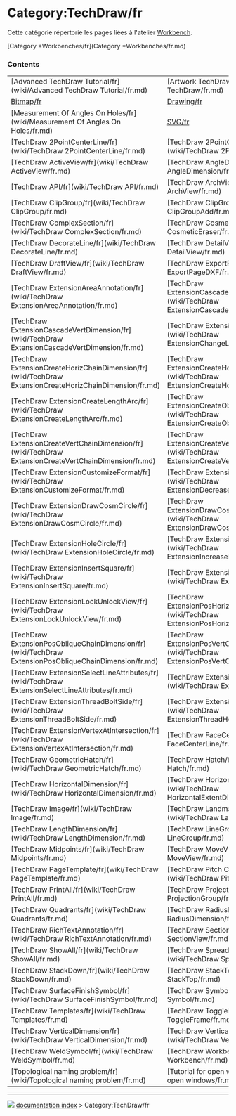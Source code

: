 # Category:TechDraw/fr
Cette catégorie répertorie les pages liées à l\'atelier [Workbench](TechDraw_Workbench/fr.md).

[Category   *Workbenches/fr](Category   *Workbenches/fr.md)

### Contents

|     |     |     |
| --- | --- | --- |
| [Advanced TechDraw Tutorial/fr](wiki/Advanced TechDraw Tutorial/fr.md) | [Artwork TechDraw/fr](wiki/Artwork TechDraw/fr.md) | [Basic TechDraw Tutorial/fr](wiki/Basic TechDraw Tutorial/fr.md) |
| [Bitmap/fr](wiki/Bitmap/fr.md) | [Drawing/fr](wiki/Drawing/fr.md) | [DXF/fr](wiki/DXF/fr.md) |
| [Measurement Of Angles On Holes/fr](wiki/Measurement Of Angles On Holes/fr.md) | [SVG/fr](wiki/SVG/fr.md) | [TechDraw 2LineCenterLine/fr](wiki/TechDraw 2LineCenterLine/fr.md) |
| [TechDraw 2PointCenterLine/fr](wiki/TechDraw 2PointCenterLine/fr.md) | [TechDraw 2PointCosmeticLine/fr](wiki/TechDraw 2PointCosmeticLine/fr.md) | [TechDraw 3PtAngleDimension/fr](wiki/TechDraw 3PtAngleDimension/fr.md) |
| [TechDraw ActiveView/fr](wiki/TechDraw ActiveView/fr.md) | [TechDraw AngleDimension/fr](wiki/TechDraw AngleDimension/fr.md) | [TechDraw Annotation/fr](wiki/TechDraw Annotation/fr.md) |
| [TechDraw API/fr](wiki/TechDraw API/fr.md) | [TechDraw ArchView/fr](wiki/TechDraw ArchView/fr.md) | [TechDraw Balloon/fr](wiki/TechDraw Balloon/fr.md) |
| [TechDraw ClipGroup/fr](wiki/TechDraw ClipGroup/fr.md) | [TechDraw ClipGroupAdd/fr](wiki/TechDraw ClipGroupAdd/fr.md) | [TechDraw ClipGroupRemove/fr](wiki/TechDraw ClipGroupRemove/fr.md) |
| [TechDraw ComplexSection/fr](wiki/TechDraw ComplexSection/fr.md) | [TechDraw CosmeticEraser/fr](wiki/TechDraw CosmeticEraser/fr.md) | [TechDraw CosmeticVertex/fr](wiki/TechDraw CosmeticVertex/fr.md) |
| [TechDraw DecorateLine/fr](wiki/TechDraw DecorateLine/fr.md) | [TechDraw DetailView/fr](wiki/TechDraw DetailView/fr.md) | [TechDraw DiameterDimension/fr](wiki/TechDraw DiameterDimension/fr.md) |
| [TechDraw DraftView/fr](wiki/TechDraw DraftView/fr.md) | [TechDraw ExportPageDXF/fr](wiki/TechDraw ExportPageDXF/fr.md) | [TechDraw ExportPageSVG/fr](wiki/TechDraw ExportPageSVG/fr.md) |
| [TechDraw ExtensionAreaAnnotation/fr](wiki/TechDraw ExtensionAreaAnnotation/fr.md) | [TechDraw ExtensionCascadeHorizDimension/fr](wiki/TechDraw ExtensionCascadeHorizDimension/fr.md) | [TechDraw ExtensionCascadeObliqueDimension/fr](wiki/TechDraw ExtensionCascadeObliqueDimension/fr.md) |
| [TechDraw ExtensionCascadeVertDimension/fr](wiki/TechDraw ExtensionCascadeVertDimension/fr.md) | [TechDraw ExtensionChangeLineAttributes/fr](wiki/TechDraw ExtensionChangeLineAttributes/fr.md) | [TechDraw ExtensionCircleCenterLines/fr](wiki/TechDraw ExtensionCircleCenterLines/fr.md) |
| [TechDraw ExtensionCreateHorizChainDimension/fr](wiki/TechDraw ExtensionCreateHorizChainDimension/fr.md) | [TechDraw ExtensionCreateHorizChamferDimension/fr](wiki/TechDraw ExtensionCreateHorizChamferDimension/fr.md) | [TechDraw ExtensionCreateHorizCoordDimension/fr](wiki/TechDraw ExtensionCreateHorizCoordDimension/fr.md) |
| [TechDraw ExtensionCreateLengthArc/fr](wiki/TechDraw ExtensionCreateLengthArc/fr.md) | [TechDraw ExtensionCreateObliqueChainDimension/fr](wiki/TechDraw ExtensionCreateObliqueChainDimension/fr.md) | [TechDraw ExtensionCreateObliqueCoordDimension/fr](wiki/TechDraw ExtensionCreateObliqueCoordDimension/fr.md) |
| [TechDraw ExtensionCreateVertChainDimension/fr](wiki/TechDraw ExtensionCreateVertChainDimension/fr.md) | [TechDraw ExtensionCreateVertChamferDimension/fr](wiki/TechDraw ExtensionCreateVertChamferDimension/fr.md) | [TechDraw ExtensionCreateVertCoordDimension/fr](wiki/TechDraw ExtensionCreateVertCoordDimension/fr.md) |
| [TechDraw ExtensionCustomizeFormat/fr](wiki/TechDraw ExtensionCustomizeFormat/fr.md) | [TechDraw ExtensionDecreaseDecimal/fr](wiki/TechDraw ExtensionDecreaseDecimal/fr.md) | [TechDraw ExtensionDrawCosmArc/fr](wiki/TechDraw ExtensionDrawCosmArc/fr.md) |
| [TechDraw ExtensionDrawCosmCircle/fr](wiki/TechDraw ExtensionDrawCosmCircle/fr.md) | [TechDraw ExtensionDrawCosmCircle3Points/fr](wiki/TechDraw ExtensionDrawCosmCircle3Points/fr.md) | [TechDraw ExtensionExtendLine/fr](wiki/TechDraw ExtensionExtendLine/fr.md) |
| [TechDraw ExtensionHoleCircle/fr](wiki/TechDraw ExtensionHoleCircle/fr.md) | [TechDraw ExtensionIncreaseDecimal/fr](wiki/TechDraw ExtensionIncreaseDecimal/fr.md) | [TechDraw ExtensionInsertDiameter/fr](wiki/TechDraw ExtensionInsertDiameter/fr.md) |
| [TechDraw ExtensionInsertSquare/fr](wiki/TechDraw ExtensionInsertSquare/fr.md) | [TechDraw ExtensionLineParallel/fr](wiki/TechDraw ExtensionLineParallel/fr.md) | [TechDraw ExtensionLinePerpendicular/fr](wiki/TechDraw ExtensionLinePerpendicular/fr.md) |
| [TechDraw ExtensionLockUnlockView/fr](wiki/TechDraw ExtensionLockUnlockView/fr.md) | [TechDraw ExtensionPosHorizChainDimension/fr](wiki/TechDraw ExtensionPosHorizChainDimension/fr.md) | [TechDraw ExtensionPositionSectionView/fr](wiki/TechDraw ExtensionPositionSectionView/fr.md) |
| [TechDraw ExtensionPosObliqueChainDimension/fr](wiki/TechDraw ExtensionPosObliqueChainDimension/fr.md) | [TechDraw ExtensionPosVertChainDimension/fr](wiki/TechDraw ExtensionPosVertChainDimension/fr.md) | [TechDraw ExtensionRemovePrefixChar/fr](wiki/TechDraw ExtensionRemovePrefixChar/fr.md) |
| [TechDraw ExtensionSelectLineAttributes/fr](wiki/TechDraw ExtensionSelectLineAttributes/fr.md) | [TechDraw ExtensionShortenLine/fr](wiki/TechDraw ExtensionShortenLine/fr.md) | [TechDraw ExtensionThreadBoltBottom/fr](wiki/TechDraw ExtensionThreadBoltBottom/fr.md) |
| [TechDraw ExtensionThreadBoltSide/fr](wiki/TechDraw ExtensionThreadBoltSide/fr.md) | [TechDraw ExtensionThreadHoleBottom/fr](wiki/TechDraw ExtensionThreadHoleBottom/fr.md) | [TechDraw ExtensionThreadHoleSide/fr](wiki/TechDraw ExtensionThreadHoleSide/fr.md) |
| [TechDraw ExtensionVertexAtIntersection/fr](wiki/TechDraw ExtensionVertexAtIntersection/fr.md) | [TechDraw FaceCenterLine/fr](wiki/TechDraw FaceCenterLine/fr.md) | [TechDraw Geometric dimensioning and tolerancing/fr](wiki/TechDraw Geometric dimensioning and tolerancing/fr.md) |
| [TechDraw GeometricHatch/fr](wiki/TechDraw GeometricHatch/fr.md) | [TechDraw Hatch/fr](wiki/TechDraw Hatch/fr.md) | [TechDraw Hatching/fr](wiki/TechDraw Hatching/fr.md) |
| [TechDraw HorizontalDimension/fr](wiki/TechDraw HorizontalDimension/fr.md) | [TechDraw HorizontalExtentDimension/fr](wiki/TechDraw HorizontalExtentDimension/fr.md) | [TechDraw HowTo Page/fr](wiki/TechDraw HowTo Page/fr.md) |
| [TechDraw Image/fr](wiki/TechDraw Image/fr.md) | [TechDraw LandmarkDimension/fr](wiki/TechDraw LandmarkDimension/fr.md) | [TechDraw LeaderLine/fr](wiki/TechDraw LeaderLine/fr.md) |
| [TechDraw LengthDimension/fr](wiki/TechDraw LengthDimension/fr.md) | [TechDraw LineGroup/fr](wiki/TechDraw LineGroup/fr.md) | [TechDraw LinkDimension/fr](wiki/TechDraw LinkDimension/fr.md) |
| [TechDraw Midpoints/fr](wiki/TechDraw Midpoints/fr.md) | [TechDraw MoveView/fr](wiki/TechDraw MoveView/fr.md) | [TechDraw PageDefault/fr](wiki/TechDraw PageDefault/fr.md) |
| [TechDraw PageTemplate/fr](wiki/TechDraw PageTemplate/fr.md) | [TechDraw Pitch Circle Tutorial/fr](wiki/TechDraw Pitch Circle Tutorial/fr.md) | [TechDraw Preferences/fr](wiki/TechDraw Preferences/fr.md) |
| [TechDraw PrintAll/fr](wiki/TechDraw PrintAll/fr.md) | [TechDraw ProjectionGroup/fr](wiki/TechDraw ProjectionGroup/fr.md) | [TechDraw ProjectShape/fr](wiki/TechDraw ProjectShape/fr.md) |
| [TechDraw Quadrants/fr](wiki/TechDraw Quadrants/fr.md) | [TechDraw RadiusDimension/fr](wiki/TechDraw RadiusDimension/fr.md) | [TechDraw RedrawPage/fr](wiki/TechDraw RedrawPage/fr.md) |
| [TechDraw RichTextAnnotation/fr](wiki/TechDraw RichTextAnnotation/fr.md) | [TechDraw SectionView/fr](wiki/TechDraw SectionView/fr.md) | [TechDraw ShareView/fr](wiki/TechDraw ShareView/fr.md) |
| [TechDraw ShowAll/fr](wiki/TechDraw ShowAll/fr.md) | [TechDraw SpreadsheetView/fr](wiki/TechDraw SpreadsheetView/fr.md) | [TechDraw StackBottom/fr](wiki/TechDraw StackBottom/fr.md) |
| [TechDraw StackDown/fr](wiki/TechDraw StackDown/fr.md) | [TechDraw StackTop/fr](wiki/TechDraw StackTop/fr.md) | [TechDraw StackUp/fr](wiki/TechDraw StackUp/fr.md) |
| [TechDraw SurfaceFinishSymbol/fr](wiki/TechDraw SurfaceFinishSymbol/fr.md) | [TechDraw Symbol/fr](wiki/TechDraw Symbol/fr.md) | [TechDraw TemplateHowTo/fr](wiki/TechDraw TemplateHowTo/fr.md) |
| [TechDraw Templates/fr](wiki/TechDraw Templates/fr.md) | [TechDraw ToggleFrame/fr](wiki/TechDraw ToggleFrame/fr.md) | [Template:TechDraw Tools navi/fr](wiki/Template_TechDraw Tools navi/fr.md) |
| [TechDraw VerticalDimension/fr](wiki/TechDraw VerticalDimension/fr.md) | [TechDraw VerticalExtentDimension/fr](wiki/TechDraw VerticalExtentDimension/fr.md) | [TechDraw View/fr](wiki/TechDraw View/fr.md) |
| [TechDraw WeldSymbol/fr](wiki/TechDraw WeldSymbol/fr.md) | [TechDraw Workbench/fr](wiki/TechDraw Workbench/fr.md) | [TechDrawGui API/fr](wiki/TechDrawGui API/fr.md) |
| [Topological naming problem/fr](wiki/Topological naming problem/fr.md) | [Tutorial for open windows/fr](wiki/Tutorial for open windows/fr.md) |



---
![](images/Right_arrow.png) [documentation index](../README.md) > Category:TechDraw/fr
